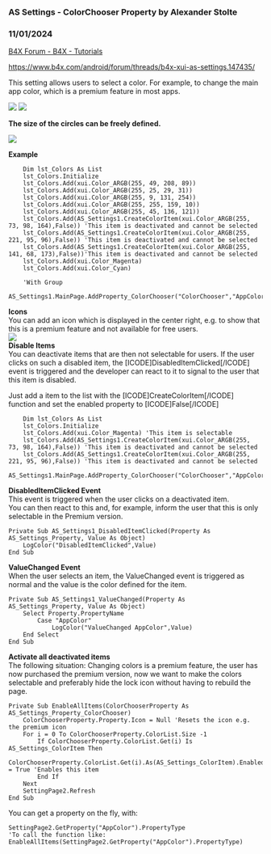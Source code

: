###  AS Settings - ColorChooser Property by Alexander Stolte
### 11/01/2024
[B4X Forum - B4X - Tutorials](https://www.b4x.com/android/forum/threads/163869/)

<https://www.b4x.com/android/forum/threads/b4x-xui-as-settings.147435/>  
  
This setting allows users to select a color. For example, to change the main app color, which is a premium feature in most apps.  
  
![](https://www.b4x.com/android/forum/attachments/158160) ![](https://www.b4x.com/android/forum/attachments/158161)  
  
**The size of the circles can be freely defined.**  
  
![](https://www.b4x.com/android/forum/attachments/158162)  
  
**Example**  

```B4X
    Dim lst_Colors As List  
    lst_Colors.Initialize  
    lst_Colors.Add(xui.Color_ARGB(255, 49, 208, 89))  
    lst_Colors.Add(xui.Color_ARGB(255, 25, 29, 31))  
    lst_Colors.Add(xui.Color_ARGB(255, 9, 131, 254))  
    lst_Colors.Add(xui.Color_ARGB(255, 255, 159, 10))  
    lst_Colors.Add(xui.Color_ARGB(255, 45, 136, 121))  
    lst_Colors.Add(AS_Settings1.CreateColorItem(xui.Color_ARGB(255, 73, 98, 164),False)) 'This item is deactivated and cannot be selected  
    lst_Colors.Add(AS_Settings1.CreateColorItem(xui.Color_ARGB(255, 221, 95, 96),False)) 'This item is deactivated and cannot be selected  
    lst_Colors.Add(AS_Settings1.CreateColorItem(xui.Color_ARGB(255, 141, 68, 173),False))'This item is deactivated and cannot be selected  
    lst_Colors.Add(xui.Color_Magenta)  
    lst_Colors.Add(xui.Color_Cyan)  
  
    'With Group  
    AS_Settings1.MainPage.AddProperty_ColorChooser("ColorChooser","AppColor",lst_Colors,xui.Color_Magenta,50dip,Null)
```

  
  
**Icons**  
You can add an icon which is displayed in the center right, e.g. to show that this is a premium feature and not available for free users.  
![](https://www.b4x.com/android/forum/attachments/158163)  
**Disable Items**  
You can deactivate items that are then not selectable for users. If the user clicks on such a disabled item, the [ICODE]DisabledItemClicked[/ICODE] event is triggered and the developer can react to it to signal to the user that this item is disabled.  
  
Just add a item to the list with the [ICODE]CreateColorItem[/ICODE] function and set the enabled property to [ICODE]False[/ICODE]  

```B4X
    Dim lst_Colors As List  
    lst_Colors.Initialize  
    lst_Colors.Add(xui.Color_Magenta) 'This item is selectable  
    lst_Colors.Add(AS_Settings1.CreateColorItem(xui.Color_ARGB(255, 73, 98, 164),False)) 'This item is deactivated and cannot be selected  
    lst_Colors.Add(AS_Settings1.CreateColorItem(xui.Color_ARGB(255, 221, 95, 96),False)) 'This item is deactivated and cannot be selected  
    AS_Settings1.MainPage.AddProperty_ColorChooser("ColorChooser","AppColor",lst_Colors,xui.Color_Magenta,50dip,Null)
```

  
  
**DisabledItemClicked Event**  
This event is triggered when the user clicks on a deactivated item.  
You can then react to this and, for example, inform the user that this is only selectable in the Premium version.  

```B4X
Private Sub AS_Settings1_DisabledItemClicked(Property As AS_Settings_Property, Value As Object)  
    LogColor("DisabledItemClicked",Value)  
End Sub
```

  
  
**ValueChanged Event**  
When the user selects an item, the ValueChanged event is triggered as normal and the value is the color defined for the item.  

```B4X
Private Sub AS_Settings1_ValueChanged(Property As AS_Settings_Property, Value As Object)  
    Select Property.PropertyName  
        Case "AppColor"  
            LogColor("ValueChanged AppColor",Value)  
    End Select  
End Sub
```

  
  
**Activate all deactivated items**  
The following situation: Changing colors is a premium feature, the user has now purchased the premium version, now we want to make the colors selectable and preferably hide the lock icon without having to rebuild the page.  

```B4X
Private Sub EnableAllItems(ColorChooserProperty As AS_Settings_Property_ColorChooser)  
    ColorChooserProperty.Property.Icon = Null 'Resets the icon e.g. the premium icon  
    For i = 0 To ColorChooserProperty.ColorList.Size -1  
        If ColorChooserProperty.ColorList.Get(i) Is AS_Settings_ColorItem Then  
            ColorChooserProperty.ColorList.Get(i).As(AS_Settings_ColorItem).Enabled = True 'Enables this item  
        End If  
    Next  
    SettingPage2.Refresh  
End Sub
```

  
You can get a property on the fly, with:  

```B4X
SettingPage2.GetProperty("AppColor").PropertyType  
'To call the function like:  
EnableAllItems(SettingPage2.GetProperty("AppColor").PropertyType)
```